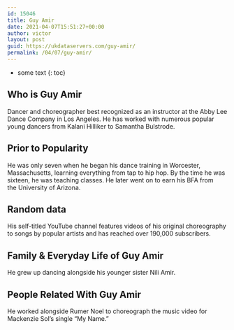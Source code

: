 ```yaml
---
id: 15046
title: Guy Amir
date: 2021-04-07T15:51:27+00:00
author: victor
layout: post
guid: https://ukdataservers.com/guy-amir/
permalink: /04/07/guy-amir/
---
```


* some text
{: toc}


## Who is Guy Amir



Dancer and choreographer best recognized as an instructor at the Abby Lee Dance Company in Los Angeles. He has worked with numerous popular young dancers from Kalani Hilliker to Samantha Bulstrode.

                
                
                
## Prior to Popularity



He was only seven when he began his dance training in Worcester, Massachusetts, learning everything from tap to hip hop. By the time he was sixteen, he was teaching classes. He later went on to earn his BFA from the University of Arizona.

                
                
                
## Random data



His self-titled YouTube channel features videos of his original choreography to songs by popular artists and has reached over 190,000 subscribers.

                
                
                
## Family & Everyday Life of Guy Amir



He grew up dancing alongside his younger sister Nili Amir.

                
                
                
## People Related With Guy Amir



He worked alongside Rumer Noel to choreograph the music video for Mackenzie Sol&#8217;s single &#8220;My Name.&#8221;

                
              
            
          
          
          